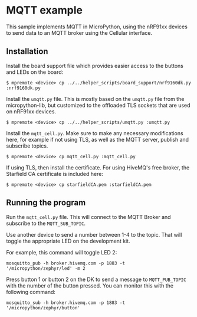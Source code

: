 # MQTT example

This sample implements MQTT in MicroPython, using the nRF91xx devices to 
send data to an MQTT broker using the Cellular interface.

## Installation

Install the board support file which provides easier access to the buttons
and LEDs on the board:

    $ mpremote <device> cp ../../helper_scripts/board_support/nrf9160dk.py :nrf9160dk.py

Install the `umqtt.py` file. This is mostly based on the `umqtt.py` file from
the micropython-lib, but customized to the offloaded TLS sockets that are
used on nRF91xx devices.

    $ mpremote <device> cp ../../helper_scripts/umqtt.py :umqtt.py

Install the ``mqtt_cell.py``. Make sure to make any necessary modifications here,
for example if not using TLS, as well as the MQTT server, publish and
subscribe topics.

    $ mpremote <device> cp mqtt_cell.py :mqtt_cell.py

If using TLS, then install the certificate. For using HiveMQ's free broker, 
the Starfield CA certificate is included here:

    $ mpremote <device> cp starfieldCA.pem :starfieldCA.pem

## Running the program

Run the `mqtt_cell.py` file. This will connect to the MQTT Broker and
subscribe to the `MQTT_SUB_TOPIC`. 

Use another device to send a number between 1-4 to the topic. That will
toggle the appropriate LED on the development kit. 

For example, this command will toggle LED 2:

    mosquitto_pub -h broker.hivemq.com -p 1883 -t '/micropython/zephyr/led' -m 2

Press button 1 or button 2 on the DK to send a message to `MQTT_PUB_TOPIC` with the number of the button pressed. You can
monitor this with the following command:

    mosquitto_sub -h broker.hivemq.com -p 1883 -t '/micropython/zephyr/button'


